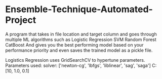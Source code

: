 # Ensemble-Technique-Automated-Project
A program that takes in file location and target column and goes through multiple ML algorithms such as
Logistic Regression
SVM
Random Forest
CatBoost 
And gives you the best performing model based on your performance priority and even saves the trained model as a pickle file.

Logistics Regression uses GridSearchCV to hypertune parameters.
Parameters used:
solver: ['newton-cg', 'lbfgs', 'liblinear', 'sag', 'saga']
C: [10, 1.0, 0.1]

